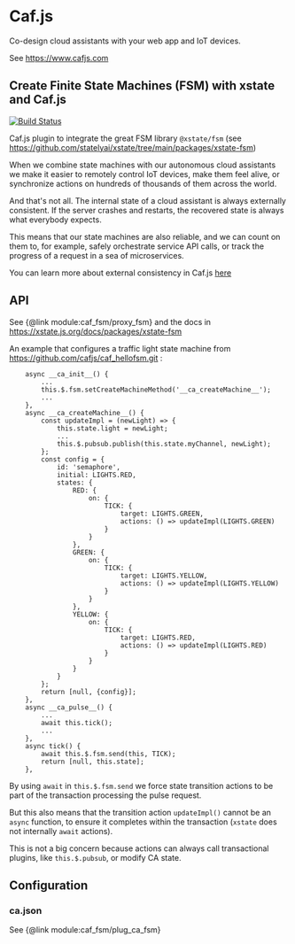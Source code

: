 # Caf.js

Co-design cloud assistants with your web app and IoT devices.

See https://www.cafjs.com

## Create Finite State Machines (FSM) with xstate and Caf.js

[![Build Status](https://github.com/cafjs/caf_fsm/actions/workflows/push.yml/badge.svg)](https://github.com/cafjs/caf_fsm/actions/workflows/push.yml)

Caf.js plugin to integrate the great FSM library `@xstate/fsm` (see https://github.com/statelyai/xstate/tree/main/packages/xstate-fsm)

When we combine state machines with our autonomous cloud assistants we make it easier to remotely control IoT devices, make them feel alive, or synchronize actions on hundreds of thousands of them across the world.

And that's not all. The internal state of a cloud assistant is always externally consistent. If the server crashes and restarts, the recovered state is always what everybody expects.

This means that our state machines are also reliable, and we can count on them to, for example, safely orchestrate service API calls, or track the progress of a request in a sea of microservices.

You can learn more about external consistency in Caf.js [here](https://www.cafjslabs.com/orchestration)

## API

See {@link module:caf_fsm/proxy_fsm} and the docs in https://xstate.js.org/docs/packages/xstate-fsm

An example that configures a traffic light state machine from https://github.com/cafjs/caf_hellofsm.git :

```
    async __ca_init__() {
        ...
        this.$.fsm.setCreateMachineMethod('__ca_createMachine__');
        ...
    },
    async __ca_createMachine__() {
        const updateImpl = (newLight) => {
            this.state.light = newLight;
            ...
            this.$.pubsub.publish(this.state.myChannel, newLight);
        };
        const config = {
            id: 'semaphore',
            initial: LIGHTS.RED,
            states: {
                RED: {
                    on: {
                        TICK: {
                            target: LIGHTS.GREEN,
                            actions: () => updateImpl(LIGHTS.GREEN)
                        }
                    }
                },
                GREEN: {
                    on: {
                        TICK: {
                            target: LIGHTS.YELLOW,
                            actions: () => updateImpl(LIGHTS.YELLOW)
                        }
                    }
                },
                YELLOW: {
                    on: {
                        TICK: {
                            target: LIGHTS.RED,
                            actions: () => updateImpl(LIGHTS.RED)
                        }
                    }
                }
            }
        };
        return [null, {config}];
    },
    async __ca_pulse__() {
        ...
        await this.tick();
        ...
    },
    async tick() {
        await this.$.fsm.send(this, TICK);
        return [null, this.state];
    },
```

By using `await` in `this.$.fsm.send` we force state transition actions to be part of the transaction processing the pulse request.

But this also means that the transition action `updateImpl()` cannot be an `async` function, to ensure it completes within the transaction (`xstate` does not internally `await` actions).

This is not a big concern because actions can always call transactional plugins, like `this.$.pubsub`, or modify CA state.

## Configuration

### ca.json

See {@link module:caf_fsm/plug_ca_fsm}
